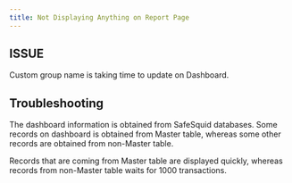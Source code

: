 ```yaml
---
title: Not Displaying Anything on Report Page
---
```

## ISSUE

Custom group name is taking time to update on Dashboard.

## Troubleshooting

The dashboard information is obtained from SafeSquid databases. Some records on dashboard is obtained from Master table, whereas some other records are obtained from non-Master table.

Records that are coming from Master table are displayed quickly, whereas records from non-Master table waits for 1000 transactions.
